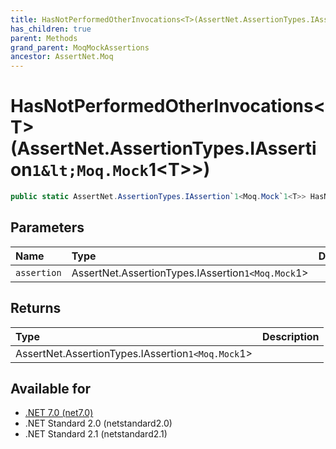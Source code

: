```yaml
---
title: HasNotPerformedOtherInvocations<T>(AssertNet.AssertionTypes.IAssertion`1<Moq.Mock`1<T>>)
has_children: true
parent: Methods
grand_parent: MoqMockAssertions
ancestor: AssertNet.Moq
---
```

# HasNotPerformedOtherInvocations&lt;T&gt;(AssertNet.AssertionTypes.IAssertion`1&lt;Moq.Mock`1&lt;T&gt;&gt;)

```csharp
public static AssertNet.AssertionTypes.IAssertion`1<Moq.Mock`1<T>> HasNotPerformedOtherInvocations<T>(AssertNet.AssertionTypes.IAssertion`1<Moq.Mock`1<T>> assertion);
```

## Parameters
|Name|Type|Description|
|:-|:-|:-|
|`assertion`|AssertNet.AssertionTypes.IAssertion`1<Moq.Mock`1<T>>||

## Returns
|Type|Description|
|:-|:-|
|AssertNet.AssertionTypes.IAssertion`1<Moq.Mock`1<T>>||

## Available for
- [.NET 7.0 (net7.0)](https://versionsof.net/core/7.0/)
- .NET Standard 2.0 (netstandard2.0)
- .NET Standard 2.1 (netstandard2.1)
